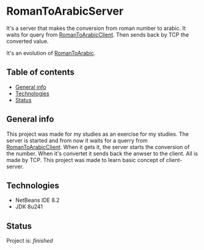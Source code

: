 # RomanToArabicServer
It's a server that makes the conversion from roman number to arabic. It waits for query from [RomanToArabicClient](https://github.com/janracz/RomanToArabicClient). Then sends back by TCP the converted value. 

It's an evolution of [RomanToArabic](https://github.com/janracz/RomanToArabic).

## Table of contents
* [General info](#general-info)
* [Technologies](#technologies)
* [Status](#status)

## General info
This project was made for my studies as an exercise for my studies. The server is started and from now it waits for a querry from [RomanToArabicClient](https://github.com/janracz/RomanToArabicClient). When it gets it, the server starts the conversion of the number. When it's convertet it sends back the anwser to the client. All is made by TCP. This project was made to learn basic concept of client-server.


## Technologies
* NetBeans IDE 8.2
* JDK 8u241


## Status
Project is: _finished_
